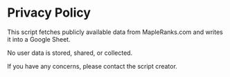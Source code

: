 <!DOCTYPE html>
<html lang="en">
<head>
    <meta charset="UTF-8">
    <meta name="viewport" content="width=device-width, initial-scale=1.0">
</head>
<body>
    <h1>Privacy Policy</h1>
    <p>This script fetches publicly available data from MapleRanks.com and writes it into a Google Sheet.</p>
    <p>No user data is stored, shared, or collected.</p>
    <p>If you have any concerns, please contact the script creator.</p>
</body>
</html>
